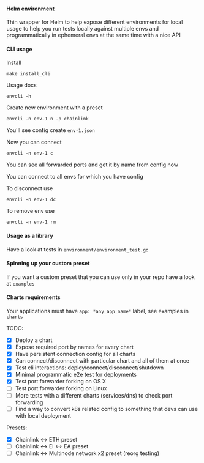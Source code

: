 #### Helm environment
Thin wrapper for Helm to help expose different environments for local usage to help you run tests locally against multiple envs and programmatically in ephemeral envs at the same time with a nice API

#### CLI usage
Install
```
make install_cli
```
Usage docs
```
envcli -h
```

Create new environment with a preset
```
envcli -n env-1 n -p chainlink
```
You'll see config create `env-1.json`

Now you can connect
```
envcli -n env-1 c
```
You can see all forwarded ports and get it by name from config now

You can connect to all envs for which you have config

To disconnect use
```
envcli -n env-1 dc
```
To remove env use
```
envcli -n env-1 rm
```

#### Usage as a library
Have a look at tests in `environment/environment_test.go`

#### Spinning up your custom preset
If you want a custom preset that you can use only in your repo have a look at `examples`

#### Charts requirements
Your applications must have `app: *any_app_name*` label, see examples in `charts`

TODO:
- [x] Deploy a chart
- [x] Expose required port by names for every chart
- [x] Have persistent connection config for all charts
- [x] Can connect/disconnect with particular chart and all of them at once
- [x] Test cli interactions: deploy/connect/disconnect/shutdown
- [x] Minimal programmatic e2e test for deployments
- [x] Test port forwarder forking on OS X
- [ ] Test port forwarder forking on Linux
- [ ] More tests with a different charts (services/dns) to check port forwarding
- [ ] Find a way to convert k8s related config to something that devs can use with local deployment

Presets:
- [x] Chainlink <-> ETH preset
- [ ] Chainlink <-> EI <-> EA preset
- [ ] Chainlink <-> Multinode network x2 preset (reorg testing)